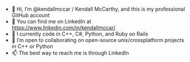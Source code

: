 - 👋 Hi, I’m @kendallmccar / Kendall McCarthy, and this is my professional GitHub account
- 🔗 You can find me on LinkedIn at https://www.linkedin.com/in/kendallmccar/
- 🧠 I currently code in C++, C#, Python, and Ruby on Rails
- 💞️ I’m open to collaborating on open-source unix/crossplatform projects in C++ or Python
- 📫 The best way to reach me is through LinkedIn
